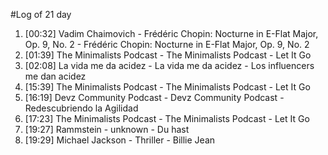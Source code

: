 #Log of 21 day

1. [00:32] Vadim Chaimovich - Frédéric Chopin: Nocturne in E-Flat Major, Op. 9, No. 2 - Frédéric Chopin: Nocturne in E-Flat Major, Op. 9, No. 2
1. [01:39] The Minimalists Podcast - The Minimalists Podcast - Let It Go
1. [02:08] La vida me da acidez - La vida me da acidez - Los influencers me dan acidez
1. [15:39] The Minimalists Podcast - The Minimalists Podcast - Let It Go
1. [16:19] Devz Community Podcast - Devz Community Podcast - Redescubriendo la Agilidad
1. [17:23] The Minimalists Podcast - The Minimalists Podcast - Let It Go
1. [19:27] Rammstein - unknown - Du hast
1. [19:29] Michael Jackson - Thriller - Billie Jean
